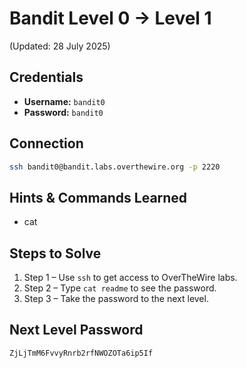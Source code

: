 # Bandit Level 0 → Level 1
(Updated: 28 July 2025)

## Credentials
- **Username:** `bandit0`
- **Password:** `bandit0`

## Connection
```bash
ssh bandit0@bandit.labs.overthewire.org -p 2220
```

## Hints & Commands Learned
- cat

## Steps to Solve
1. Step 1 – Use `ssh` to get access to OverTheWire labs.
2. Step 2 – Type `cat readme` to see the password.
3. Step 3 – Take the password to the next level.

## Next Level Password
`ZjLjTmM6FvvyRnrb2rfNWOZOTa6ip5If`